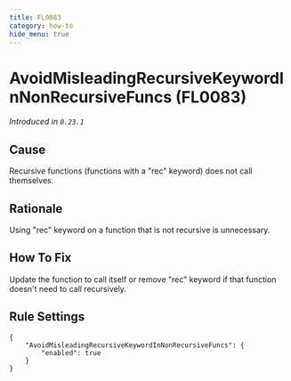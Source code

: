 ```yaml
---
title: FL0083
category: how-to
hide_menu: true
---
```


# AvoidMisleadingRecursiveKeywordInNonRecursiveFuncs (FL0083)

*Introduced in `0.23.1`*

## Cause

Recursive functions (functions with a "rec" keyword) does not call themselves.

## Rationale

Using "rec" keyword on a function that is not recursive is unnecessary.

## How To Fix

Update the function to call itself or remove "rec" keyword if that function doesn't need to call recursively.

## Rule Settings

    {
        "AvoidMisleadingRecursiveKeywordInNonRecursiveFuncs": {
            "enabled": true
        }
    }
